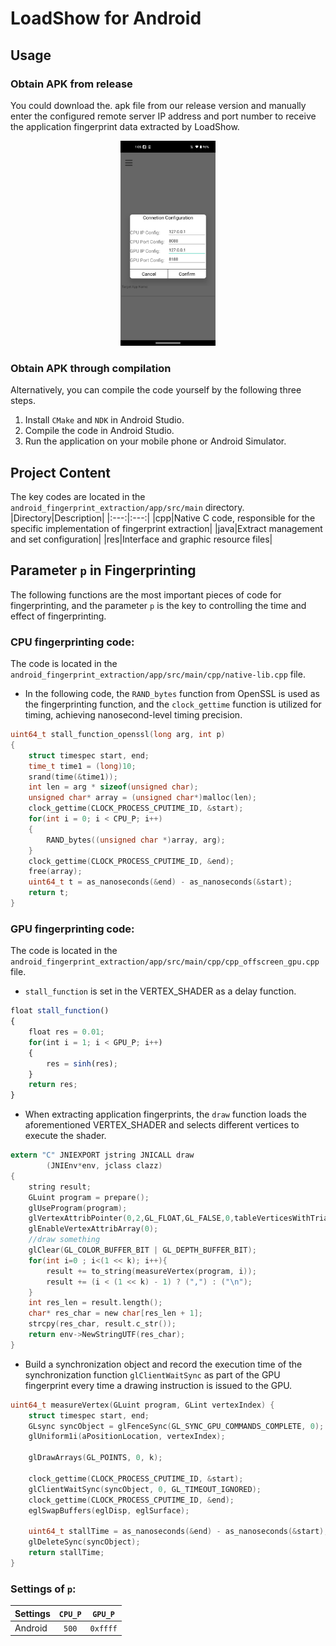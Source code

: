 # LoadShow for Android

## Usage

### Obtain APK from release
You could download the. apk file from our release version and manually enter the configured remote server IP address and port number to receive the application fingerprint data extracted by LoadShow.
<div align=center>
<img title="LoadShow Configuration Layout" src="img/LoadShow_layout_1.png" width="30%">
</div>

### Obtain APK through compilation
Alternatively, you can compile the code yourself by the following three steps.
1. Install `CMake` and `NDK` in Android Studio. 
2. Compile the code in Android Studio. 
3. Run the application on your mobile phone or Android Simulator. 

## Project Content
The key codes are located in the `android_fingerprint_extraction/app/src/main` directory. 
|Directory|Description|
|:---:|:---:|
|cpp|Native C code, responsible for the specific implementation of fingerprint extraction|
|java|Extract management and set configuration|
|res|Interface and graphic resource files|

## Parameter `p` in Fingerprinting
The following functions are the most important pieces of code for fingerprinting, and the parameter `p` is the key to controlling the time and effect of fingerprinting.

### CPU fingerprinting code:

The code is located in the `android_fingerprint_extraction/app/src/main/cpp/native-lib.cpp` file.

- In the following code, the `RAND_bytes` function from OpenSSL is used as the fingerprinting function, and the `clock_gettime` function is utilized for timing, achieving nanosecond-level timing precision.

```c
uint64_t stall_function_openssl(long arg, int p)
{
    struct timespec start, end;
    time_t time1 = (long)10;
    srand(time(&time1));
    int len = arg * sizeof(unsigned char);
    unsigned char* array = (unsigned char*)malloc(len);
    clock_gettime(CLOCK_PROCESS_CPUTIME_ID, &start);
    for(int i = 0; i < CPU_P; i++)
    {
        RAND_bytes((unsigned char *)array, arg);
    }
    clock_gettime(CLOCK_PROCESS_CPUTIME_ID, &end);
    free(array);
    uint64_t t = as_nanoseconds(&end) - as_nanoseconds(&start);
    return t;
}
```

### GPU fingerprinting code:

The code is located in the `android_fingerprint_extraction/app/src/main/cpp/cpp_offscreen_gpu.cpp` file.

- `stall_function` is set in the VERTEX_SHADER as a delay function.

```javascript
float stall_function()
{
    float res = 0.01;
    for(int i = 1; i < GPU_P; i++)
    {
        res = sinh(res);
    }
    return res;
}
```

- When extracting application fingerprints, the `draw` function loads the aforementioned VERTEX_SHADER and selects different vertices to execute the shader.

```c
extern "C" JNIEXPORT jstring JNICALL draw
        (JNIEnv*env, jclass clazz)
{
    string result;
    GLuint program = prepare();
    glUseProgram(program);
    glVertexAttribPointer(0,2,GL_FLOAT,GL_FALSE,0,tableVerticesWithTriangles);
    glEnableVertexAttribArray(0);
    //draw something
    glClear(GL_COLOR_BUFFER_BIT | GL_DEPTH_BUFFER_BIT);
    for(int i=0 ; i<(1 << k); i++){
        result += to_string(measureVertex(program, i));
        result += (i < (1 << k) - 1) ? (",") : ("\n");
    }
    int res_len = result.length();
    char* res_char = new char[res_len + 1];
    strcpy(res_char, result.c_str());
    return env->NewStringUTF(res_char);
}
```

- Build a synchronization object and record the execution time of the synchronization function `glClientWaitSync` as part of the GPU fingerprint every time a drawing instruction is issued to the GPU.

```c
uint64_t measureVertex(GLuint program, GLint vertexIndex) {
    struct timespec start, end;
    GLsync syncObject = glFenceSync(GL_SYNC_GPU_COMMANDS_COMPLETE, 0);
    glUniform1i(aPositionLocation, vertexIndex);

    glDrawArrays(GL_POINTS, 0, k);

    clock_gettime(CLOCK_PROCESS_CPUTIME_ID, &start);
    glClientWaitSync(syncObject, 0, GL_TIMEOUT_IGNORED);
    clock_gettime(CLOCK_PROCESS_CPUTIME_ID, &end);
    eglSwapBuffers(eglDisp, eglSurface);

    uint64_t stallTime = as_nanoseconds(&end) - as_nanoseconds(&start);
    glDeleteSync(syncObject);
    return stallTime;
}
```

### Settings of `p`:

| Settings | `CPU_P` | `GPU_P` |
| :------  | :-----------: | :-----------: |
| Android | `500` | `0xffff` |
